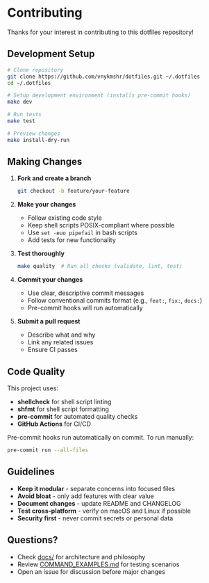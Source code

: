 # Contributing

Thanks for your interest in contributing to this dotfiles repository!

## Development Setup

```bash
# Clone repository
git clone https://github.com/vnykmshr/dotfiles.git ~/.dotfiles
cd ~/.dotfiles

# Setup development environment (installs pre-commit hooks)
make dev

# Run tests
make test

# Preview changes
make install-dry-run
```

## Making Changes

1. **Fork and create a branch**

   ```bash
   git checkout -b feature/your-feature
   ```

2. **Make your changes**
   - Follow existing code style
   - Keep shell scripts POSIX-compliant where possible
   - Use `set -euo pipefail` in bash scripts
   - Add tests for new functionality

3. **Test thoroughly**

   ```bash
   make quality  # Run all checks (validate, lint, test)
   ```

4. **Commit your changes**
   - Use clear, descriptive commit messages
   - Follow conventional commits format (e.g., `feat:`, `fix:`, `docs:`)
   - Pre-commit hooks will run automatically

5. **Submit a pull request**
   - Describe what and why
   - Link any related issues
   - Ensure CI passes

## Code Quality

This project uses:

- **shellcheck** for shell script linting
- **shfmt** for shell script formatting
- **pre-commit** for automated quality checks
- **GitHub Actions** for CI/CD

Pre-commit hooks run automatically on commit. To run manually:

```bash
pre-commit run --all-files
```

## Guidelines

- **Keep it modular** - separate concerns into focused files
- **Avoid bloat** - only add features with clear value
- **Document changes** - update README and CHANGELOG
- **Test cross-platform** - verify on macOS and Linux if possible
- **Security first** - never commit secrets or personal data

## Questions?

- Check [docs/](./docs/) for architecture and philosophy
- Review [COMMAND_EXAMPLES.md](./COMMAND_EXAMPLES.md) for testing scenarios
- Open an issue for discussion before major changes
